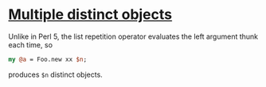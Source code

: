 [1]: https://rosettacode.org/wiki/Multiple_distinct_objects

# [Multiple distinct objects][1]





Unlike in Perl 5, the list repetition operator evaluates the left argument thunk each time, so

```perl
my @a = Foo.new xx $n;
```


produces `$n` distinct objects.
